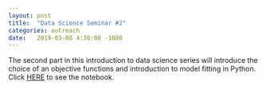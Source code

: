 ```yaml
---
layout: post
title:  "Data Science Seminar #2"
categories: outreach
date:   2019-03-08 4:30:00 -1000
---
```


The second part in this introduction to data science series will introduce the choice of an objective functions and introduction to model fitting in Python. Click [HERE](https://colab.research.google.com/github/kaimibk/sps_data_science/blob/master/Optimization/optimization_v2.ipynb) to see the notebook.